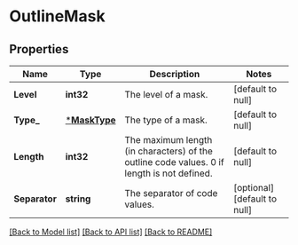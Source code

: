 # OutlineMask

## Properties
Name | Type | Description | Notes
------------ | ------------- | ------------- | -------------
**Level** | **int32** | The level of a mask. | [default to null]
**Type_** | [***MaskType**](MaskType.md) | The type of a mask. | [default to null]
**Length** | **int32** | The maximum length (in characters) of the outline code values. 0 if length is not defined. | [default to null]
**Separator** | **string** | The separator of code values. | [optional] [default to null]

[[Back to Model list]](../README.md#documentation-for-models) [[Back to API list]](../README.md#documentation-for-api-endpoints) [[Back to README]](../README.md)


